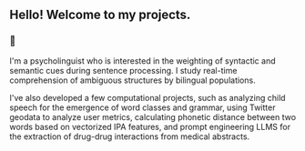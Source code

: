 ## Hello! Welcome to my projects.
### 🐌
I'm a psycholinguist who is interested in the weighting of syntactic and semantic cues during sentence processing. I study real-time comprehension of ambiguous structures by bilingual populations.

I've also developed a few computational projects, such as analyzing child speech for the emergence of word classes and grammar, using Twitter geodata to analyze user metrics, calculating phonetic distance between two words based on vectorized IPA features, and prompt engineering LLMS for the extraction of drug-drug interactions from medical abstracts. 

<!--
**V090909/V090909** is a ✨ _special_ ✨ repository because its `README.md` (this file) appears on your GitHub profile.

Here are some ideas to get you started:

- 🔭 I’m currently working on ...
- 🌱 I’m currently learning ...
- 👯 I’m looking to collaborate on ...
- 🤔 I’m looking for help with ...
- 💬 Ask me about ...
- 📫 How to reach me: ...
- 😄 Pronouns: ...
- ⚡ Fun fact: ...
-->
